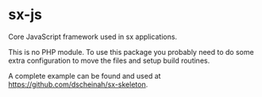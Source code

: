 # sx-js

Core JavaScript framework used in sx applications.

This is no PHP module. To use this package you probably need to do some extra configuration to move the files and setup build routines. 

A complete example can be found and used at https://github.com/dscheinah/sx-skeleton.
